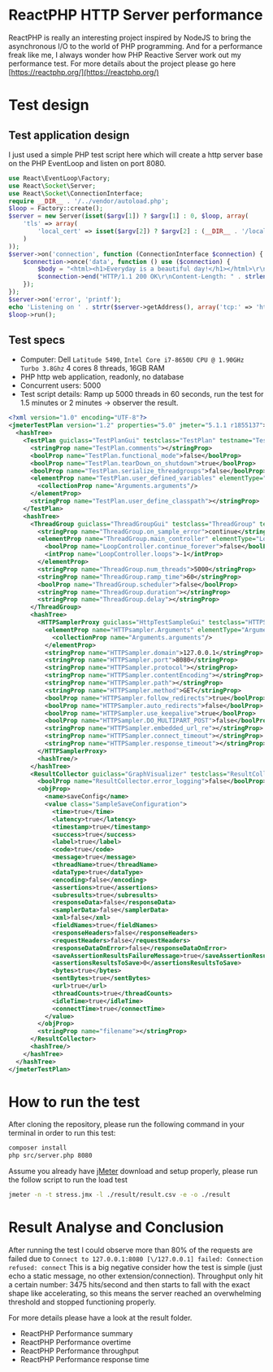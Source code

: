 # ReactPHP HTTP Server performance
ReactPHP is really an interesting project inspired by NodeJS to bring the asynchronous I/O to the world of PHP programming. And for a performance freak like me, I always wonder how PHP Reactive Server work out my performance test.
For more details about the project please go here [https://reactphp.org/](https://reactphp.org/)

# Test design

## Test application design
I just used a simple PHP test script here which will create a http server base on the PHP EventLoop and listen on port 8080.

```php
use React\EventLoop\Factory;
use React\Socket\Server;
use React\Socket\ConnectionInterface;
require __DIR__ . '/../vendor/autoload.php';
$loop = Factory::create();
$server = new Server(isset($argv[1]) ? $argv[1] : 0, $loop, array(
    'tls' => array(
        'local_cert' => isset($argv[2]) ? $argv[2] : (__DIR__ . '/localhost.pem')
    )
));
$server->on('connection', function (ConnectionInterface $connection) {
    $connection->once('data', function () use ($connection) {        
        $body = "<html><h1>Everyday is a beautiful day!</h1></html>\r\n";
        $connection->end("HTTP/1.1 200 OK\r\nContent-Length: " . strlen($body) . "\r\nConnection: close\r\n\r\n" . $body);
    });
});
$server->on('error', 'printf');
echo 'Listening on ' . strtr($server->getAddress(), array('tcp:' => 'http:', 'tls:' => 'https:')) . PHP_EOL;
$loop->run();

```
## Test specs
* Computer: Dell `Latitude 5490`, `Intel Core i7-8650U CPU @ 1.90GHz Turbo 3.8Ghz` 4 cores 8 threads, 16GB RAM
* PHP http web application, readonly, no database
* Concurrent users: 5000
* Test script details:
Ramp up 5000 threads in 60 seconds, run the test for 1.5 minutes or 2 minutes -> observer the result.
```xml
<?xml version="1.0" encoding="UTF-8"?>
<jmeterTestPlan version="1.2" properties="5.0" jmeter="5.1.1 r1855137">
  <hashTree>
    <TestPlan guiclass="TestPlanGui" testclass="TestPlan" testname="Test Plan" enabled="true">
      <stringProp name="TestPlan.comments"></stringProp>
      <boolProp name="TestPlan.functional_mode">false</boolProp>
      <boolProp name="TestPlan.tearDown_on_shutdown">true</boolProp>
      <boolProp name="TestPlan.serialize_threadgroups">false</boolProp>
      <elementProp name="TestPlan.user_defined_variables" elementType="Arguments" guiclass="ArgumentsPanel" testclass="Arguments" testname="User Defined Variables" enabled="true">
        <collectionProp name="Arguments.arguments"/>
      </elementProp>
      <stringProp name="TestPlan.user_define_classpath"></stringProp>
    </TestPlan>
    <hashTree>
      <ThreadGroup guiclass="ThreadGroupGui" testclass="ThreadGroup" testname="Thread Group" enabled="true">
        <stringProp name="ThreadGroup.on_sample_error">continue</stringProp>
        <elementProp name="ThreadGroup.main_controller" elementType="LoopController" guiclass="LoopControlPanel" testclass="LoopController" testname="Loop Controller" enabled="true">
          <boolProp name="LoopController.continue_forever">false</boolProp>
          <intProp name="LoopController.loops">-1</intProp>
        </elementProp>
        <stringProp name="ThreadGroup.num_threads">5000</stringProp>
        <stringProp name="ThreadGroup.ramp_time">60</stringProp>
        <boolProp name="ThreadGroup.scheduler">false</boolProp>
        <stringProp name="ThreadGroup.duration"></stringProp>
        <stringProp name="ThreadGroup.delay"></stringProp>
      </ThreadGroup>
      <hashTree>
        <HTTPSamplerProxy guiclass="HttpTestSampleGui" testclass="HTTPSamplerProxy" testname="HTTP Request" enabled="true">
          <elementProp name="HTTPsampler.Arguments" elementType="Arguments" guiclass="HTTPArgumentsPanel" testclass="Arguments" testname="User Defined Variables" enabled="true">
            <collectionProp name="Arguments.arguments"/>
          </elementProp>
          <stringProp name="HTTPSampler.domain">127.0.0.1</stringProp>
          <stringProp name="HTTPSampler.port">8080</stringProp>
          <stringProp name="HTTPSampler.protocol"></stringProp>
          <stringProp name="HTTPSampler.contentEncoding"></stringProp>
          <stringProp name="HTTPSampler.path"></stringProp>
          <stringProp name="HTTPSampler.method">GET</stringProp>
          <boolProp name="HTTPSampler.follow_redirects">true</boolProp>
          <boolProp name="HTTPSampler.auto_redirects">false</boolProp>
          <boolProp name="HTTPSampler.use_keepalive">true</boolProp>
          <boolProp name="HTTPSampler.DO_MULTIPART_POST">false</boolProp>
          <stringProp name="HTTPSampler.embedded_url_re"></stringProp>
          <stringProp name="HTTPSampler.connect_timeout"></stringProp>
          <stringProp name="HTTPSampler.response_timeout"></stringProp>
        </HTTPSamplerProxy>
        <hashTree/>
      </hashTree>
      <ResultCollector guiclass="GraphVisualizer" testclass="ResultCollector" testname="Graph Results" enabled="true">
        <boolProp name="ResultCollector.error_logging">false</boolProp>
        <objProp>
          <name>saveConfig</name>
          <value class="SampleSaveConfiguration">
            <time>true</time>
            <latency>true</latency>
            <timestamp>true</timestamp>
            <success>true</success>
            <label>true</label>
            <code>true</code>
            <message>true</message>
            <threadName>true</threadName>
            <dataType>true</dataType>
            <encoding>false</encoding>
            <assertions>true</assertions>
            <subresults>true</subresults>
            <responseData>false</responseData>
            <samplerData>false</samplerData>
            <xml>false</xml>
            <fieldNames>true</fieldNames>
            <responseHeaders>false</responseHeaders>
            <requestHeaders>false</requestHeaders>
            <responseDataOnError>false</responseDataOnError>
            <saveAssertionResultsFailureMessage>true</saveAssertionResultsFailureMessage>
            <assertionsResultsToSave>0</assertionsResultsToSave>
            <bytes>true</bytes>
            <sentBytes>true</sentBytes>
            <url>true</url>
            <threadCounts>true</threadCounts>
            <idleTime>true</idleTime>
            <connectTime>true</connectTime>
          </value>
        </objProp>
        <stringProp name="filename"></stringProp>
      </ResultCollector>
      <hashTree/>
    </hashTree>
  </hashTree>
</jmeterTestPlan>

```

# How to run the test
After cloning the repository, please run the following command in your terminal in order to run this test:
```bash
composer install
php src/server.php 8080
```
Assume you already have [jMeter](https://jmeter.apache.org/) download and setup properly, please run the follow script to run the load test
```bash
jmeter -n -t stress.jmx -l ./result/result.csv -e -o ./result
```

# Result Analyse and Conclusion
After running the test I could observe more than 80% of the requests are failed due to `Connect to 127.0.0.1:8080 [\/127.0.0.1] failed: Connection refused: connect`
This is a big negative consider how the test is simple (just echo a static message, no other extension/connection).
Throughput only hit a certain number: 3475 hits/second and then starts to fall with the exact shape like accelerating, so this means the server reached an overwhelming threshold and stopped functioning properly.

For more details please have a look at the result folder.
* ReactPHP Performance summary
* ReactPHP Performance overtime
* ReactPHP Performance throughput
* ReactPHP Performance response time
